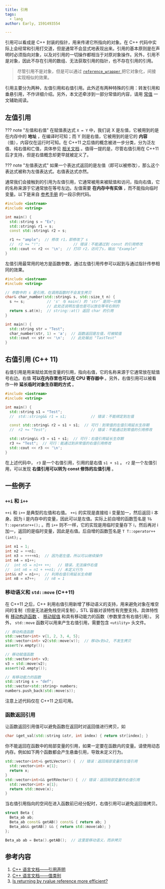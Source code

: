 ```yaml
---
title: 引用
tags:
  - lang
author: Early, 1591493554

---
```


引用可以看成是 C++ 封装的指针，用来传递它所指向的对象。在 C++ 代码中实际上会经常和引用打交道，但是通常不会显式地表现出来。引用的基本原则是在声明时必须指向对象，以及对引用的一切操作都相当于对原对象操作。另外，引用不是对象，因此不存在引用的数组、无法获取引用的指针，也不存在引用的引用。

> 尽管引用不是对象，但是可以通过 [ `reference_wrapper` ](https://zh.cppreference.com/w/cpp/utility/functional/reference_wrapper) 把它对象化，间接实现相似的效果。

引用主要分为两种，左值引用和右值引用。此外还有两种特殊的引用：转发引用和垂悬引用，不作详细介绍。另外，本文还牵涉到一部分常值的内容，请用 [常值](./const.md) 一文辅助阅读。

## 左值引用

??? note "左值和右值"
    在赋值表达式 `X = Y` 中，我们说 X 是左值，它被用到的是在内存中的 **地址** ，在编译时可知；而 Y 则是右值，它被用到的是它的 **内容** （值），内容仅在运行时可知。在 C++11 之后值的概念被进一步分类，分为泛左值、纯右值和亡值，具体参见 [相关文档](https://zh.cppreference.com/w/cpp/language/value_category) 。值得一提的是，尽管右值引用在 C++11 后才支持，但是右值概念却更早就被定义了。

??? note "左值表达式"
    如果一个表达式返回的是左值（即可以被修改），那么这个表达式被称为左值表达式。右值表达式亦然。

通常我们会接触到的引用为左值引用，它通常被用来被赋值和访问，指向右值，它的名称来源于它通常放在等号左边。左值需要 **在内存中有实体** ，而不能指向临时变量。以下是来自 [参考手册](https://zh.cppreference.com/w/cpp/language/reference) 的一段示例代码。

```cpp
#include <iostream>
#include <string>

int main() {
  std::string s = "Ex";
  std::string& r1 = s;
  const std::string& r2 = s;

  r1 += "ample";  // 修改 r1，即修改了 s
  //  r2 += "!";               // 错误：不能通过到 const 的引用修改
  std::cout << r2 << '\n';  // 打印 r2，访问了s，输出 "Example"
}
```

左值引用最常用的地方是函数参数，通过左值引用传参可以起到与通过指针传参相同的效果。

```cpp
#include <iostream>
#include <string>

// 参数中的 s 是引用，在调用函数时不会发生拷贝
char& char_number(std::string& s, std::size_t n) {
  s += s;          // 's' 与 main() 的 'str' 是同一对象
                   // 此处还说明左值也是可以放在等号右侧的
  return s.at(n);  // string::at() 返回 char 的引用
}

int main() {
  std::string str = "Test";
  char_number(str, 1) = 'a';  // 函数返回是左值，可被赋值
  std::cout << str << '\n';   // 此处输出 "TastTest"
}
```

## 右值引用 (C++ 11)

右值引用是用来赋给其他变量的引用，指向右值，它的名称来源于它通常放在赋值号右边。右值 **可以在内存里也可以在 CPU 寄存器中** 。另外，右值引用可以被看作一种 **延长临时对象生存期的方式** 。

```cpp
#include <iostream>
#include <string>

int main() {
  std::string s1 = "Test";
  //  std::string&& r1 = s1;           // 错误：不能绑定到左值

  const std::string& r2 = s1 + s1;  // 可行：到常值的左值引用延长生存期
  //  r2 += "Test";                    // 错误：不能通过到常值的引用修改

  std::string&& r3 = s1 + s1;  // 可行：右值引用延长生存期
  r3 += "Test";  // 可行：能通过到非常值的右值引用修改
  std::cout << r3 << '\n';
}
```

在上述代码中， `r3` 是一个右值引用，引用的是右值 `s1 + s1` 。 `r2` 是一个左值引用，可以发现 **右值引用可以转为 const 修饰的左值引用** 。

## 一些例子

###  `++i` 和 `i++` 

 `++i` 和 `i++` 是典型的左值和右值。 `++i` 的实现是直接给 i 变量加一，然后返回 i 本身。因为 i 是内存中的变量，因此可以是左值。实际上前自增的函数签名是 `T& T::operator++();` 。而 `i++` 则不一样，它的实现是用临时变量存下 i，然后再对 i 加一，返回的是临时变量，因此是右值。后自增的函数签名是 `T T::operator++(int);` 。

```cpp
int n1 = 1;
int n2 = ++n1;
int n3 = ++++n1;  // 因为是左值，所以可以继续操作
int n4 = n1++;
//  int n5 = n1++ ++;   // 错误，无法操作右值
//  int n6 = n1 + ++n1; // 未定义行为
int&& n7 = n1++;  // 利用右值引用延长生命期
int n8 = n7++;    // n8 = 1
```

### 移动语义和 `std::move` (C++11)

在 C++11 之后，C++ 利用右值引用新增了移动语义的支持，用来避免对象在堆空间的复制（但是无法避免栈空间复制），STL 容器对该特性有完整支持。具体特性有 [移动构造函数](https://zh.cppreference.com/w/cpp/language/move_constructor) 、 [移动赋值](https://zh.cppreference.com/w/cpp/language/move_assignment) 和具有移动能力的函数（参数里含有右值引用）。
另外， `std::move` 函数可以用来产生右值引用，需要包含 `<utility>` 头文件。

```cpp
// 移动构造函数
std::vector<int> v{1, 2, 3, 4, 5};
std::vector<int> v2(std::move(v));  // 移动v到v2, 不发生拷贝
assert(v.empty());

// 移动赋值函数
std::vector<int> v3;
v3 = std::move(v2);
assert(v2.empty());

// 有移动能力的函数
std::string s = "def";
std::vector<std::string> numbers;
numbers.push_back(std::move(s));
```

注意上述代码仅在 C++11 之后可用。

### 函数返回引用

让函数返回引用值可以避免函数在返回时对返回值进行拷贝，如

```cpp
char &get_val(std::string &str, int index) { return str[index]; }
```

你不能返回在函数中的局部变量的引用，如果一定要在函数内的变量。请使用动态内存。例如如下两个函数都会产生悬垂引用，导致未定义行为。

```cpp
std::vector<int>& getLVector() {  // 错误：返回局部变量的左值引用
  std::vector<int> x{1};
  return x;
}
std::vector<int>&& getRVector() {  // 错误：返回局部变量的右值引用
  std::vector<int> x{1};
  return std::move(x);
}
```

当右值引用指向的空间在进入函数前已经分配时，右值引用可以避免返回值拷贝。

```cpp
struct Beta {
  Beta_ab ab;
  Beta_ab const& getAB() const& { return ab; }
  Beta_ab&& getAB() && { return std::move(ab); }
};

Beta_ab ab = Beta().getAB();  // 这里是移动语义，而非拷贝
```

## 参考内容

1.   [C++ 语言文档——引用声明](https://zh.cppreference.com/w/cpp/language/reference) 
2.   [C++ 语言文档——值类别](https://zh.cppreference.com/w/cpp/language/value_category) 
3.   [Is returning by rvalue reference more efficient?](https://stackoverflow.com/questions/1116641/is-returning-by-rvalue-reference-more-efficient) 
